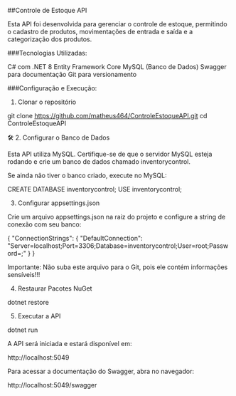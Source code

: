 ##Controle de Estoque API

Esta API foi desenvolvida para gerenciar o controle de estoque, permitindo o cadastro de produtos, movimentações de entrada e saída e a categorização dos produtos.

###Tecnologias Utilizadas:

C# com .NET 8
Entity Framework Core
MySQL (Banco de Dados)
Swagger para documentação
Git para versionamento

###Configuração e Execução:

1. Clonar o repositório

git clone https://github.com/matheus464/ControleEstoqueAPI.git
cd ControleEstoqueAPI

🛠 2. Configurar o Banco de Dados

Esta API utiliza MySQL. Certifique-se de que o servidor MySQL esteja rodando e crie um banco de dados chamado inventorycontrol.

Se ainda não tiver o banco criado, execute no MySQL:

CREATE DATABASE inventorycontrol;
USE inventorycontrol;

3. Configurar appsettings.json

Crie um arquivo appsettings.json na raiz do projeto e configure a string de conexão com seu banco:

{
  "ConnectionStrings": {
    "DefaultConnection": "Server=localhost;Port=3306;Database=inventorycontrol;User=root;Password=;"
  }
}

Importante: Não suba este arquivo para o Git, pois ele contém informações sensíveis!!!

4. Restaurar Pacotes NuGet

dotnet restore

5. Executar a API

dotnet run

A API será iniciada e estará disponível em:

http://localhost:5049

Para acessar a documentação do Swagger, abra no navegador:

http://localhost:5049/swagger
